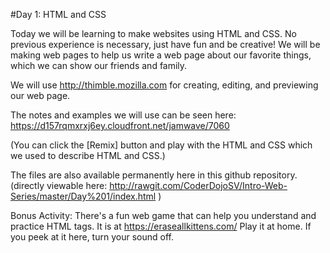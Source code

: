#Day 1: HTML and CSS

Today we will be learning to make websites using HTML and CSS. No previous experience is necessary, just have fun and be creative! We will be making web pages to help us write a web page about our favorite things, which we can show our friends and family.

We will use http://thimble.mozilla.com for creating, editing, and previewing our web page.


The notes and examples we will use can be seen here:  
https://d157rqmxrxj6ey.cloudfront.net/jamwave/7060

(You can click the [Remix] button and play with the HTML and CSS which we used to describe HTML and CSS.)


The files are also available permanently here in this github repository. (directly viewable here: http://rawgit.com/CoderDojoSV/Intro-Web-Series/master/Day%201/index.html )

Bonus Activity: There's a fun web game that can help you understand and practice HTML tags. It is at
https://eraseallkittens.com/
Play it at home.  If you peek at it here, turn your sound off.

